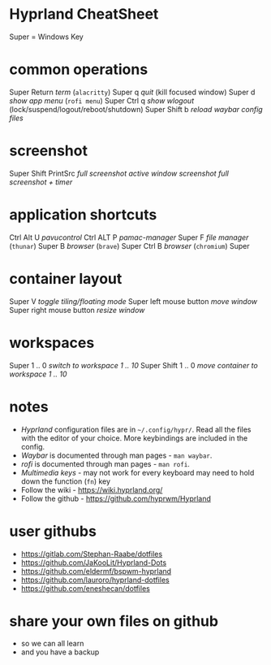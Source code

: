 # Hyprland CheatSheet #

  Super = Windows Key

# common operations
  Super          Return   *term* (`alacritty`)
  Super          q        *quit* (kill focused window)
  Super          d        *show app menu* (`rofi menu`)
  Super   Ctrl   q        *show wlogout* (lock/suspend/logout/reboot/shutdown)
  Super   Shift  b        *reload waybar config files*

# screenshot
  Super Shift PrintSrc    *full screenshot*
                          *active window screenshot*
                          *full screenshot + timer*

# application shortcuts 
  Ctrl    Alt U           *pavucontrol*
  Ctrl    ALT P           *pamac-manager*
  Super   F               *file manager* (`thunar`)
  Super   B               *browser* (`brave`)
  Super   Ctrl B          *browser* (`chromium`)
  Super

# container layout
 
  Super   V                   *toggle tiling/floating mode*
  Super   left mouse button   *move window*
  Super   right mouse button  *resize window*

# workspaces
  Super         1 .. 0    *switch to workspace 1 .. 10*
  Super  Shift  1 .. 0    *move container to workspace 1 .. 10*

# notes
  - *Hyprland* configuration files are in `~/.config/hypr/`.
    Read all the files with the editor of your choice.
    More keybindings are included in the config.
  - *Waybar* is documented through man pages - `man waybar`. 
  - *rofi* is documented through man pages - `man rofi`.
  - *Multimedia keys* - may not work for every keyboard
    may need to hold down the function (`fn`) key
  - Follow the wiki - https://wiki.hyprland.org/
  - Follow the github - https://github.com/hyprwm/Hyprland

# user githubs
  - https://gitlab.com/Stephan-Raabe/dotfiles
  - https://github.com/JaKooLit/Hyprland-Dots
  - https://github.com/eldermf/bspwm-hyprland
  - https://github.com/lauroro/hyprland-dotfiles
  - https://github.com/eneshecan/dotfiles

# share your own files on github 
  - so we can all learn
  - and you have a backup